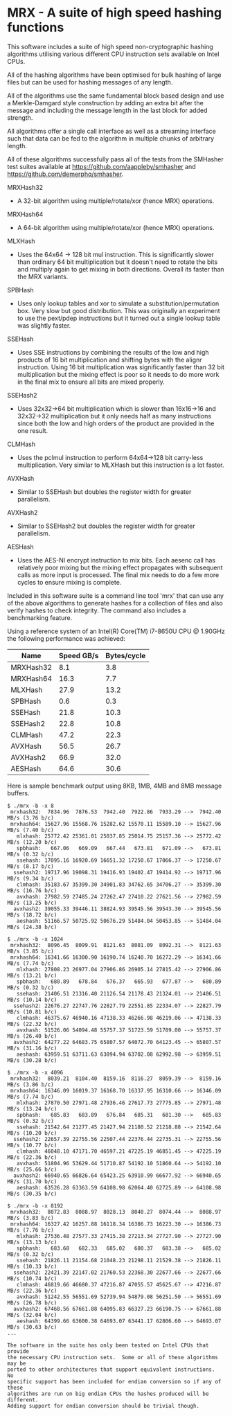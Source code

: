 # MRX - A suite of high speed hashing functions

This software includes a suite of high speed non-cryptographic hashing
algorithms utilising various different CPU instruction sets available on
Intel CPUs.

All of the hashing algorithms have been optimised for bulk hashing of large
files but can be used for hashing messages of any length.

All of the algorithms use the same fundamental block based design and use a
Merkle-Damgard style construction by adding an extra bit after the message
and including the message length in the last block for added strength.

All algorithms offer a single call interface as well as a streaming interface
such that data can be fed to the algorithm in multiple chunks of arbitrary
length.

All of these algorithms successfully pass all of the tests from the SMHasher
test suites available at https://github.com/aappleby/smhasher and
https://github.com/demerphq/smhasher.

MRXHash32
  - A 32-bit algorithm using multiple/rotate/xor (hence MRX) operations.

MRXHash64
  - A 64-bit algorithm using multiple/rotate/xor (hence MRX) operations.

MLXHash
  - Uses the 64x64 -> 128 bit mul instruction.  This is significantly slower
    than ordinary 64 bit multiplication but it doesn't need to rotate the
    bits and multiply again to get mixing in both directions.  Overall its
    faster than the MRX variants.

SPBHash
  - Uses only lookup tables and xor to simulate a substitution/permutation
    box.  Very slow but good distribution.  This was originally an experiment
    to use the pext/pdep instructions but it turned out a single lookup table
    was slightly faster.

SSEHash
  - Uses SSE instructions by combining the results of the low and high
    products of 16 bit multiplication and shifting bytes with the alignr
    instruction.  Using 16 bit multiplication was significantly faster than
    32 bit multiplication but the mixing effect is poor so it needs to do
    more work in the final mix to ensure all bits are mixed properly.

SSEHash2
  - Uses 32x32->64 bit multiplication which is slower than 16x16->16 and
    32x32->32 multiplication but it only needs half as many instructions
    since both the low and high orders of the product are provided in the
    one result.

CLMHash
  - Uses the pclmul instruction to perform 64x64->128 bit carry-less
    multiplication.  Very similar to MLXHash but this instruction is a lot
    faster.

AVXHash
  - Similar to SSEHash but doubles the register width for greater parallelism.

AVXHash2
  - Similar to SSEHash2 but doubles the register width for greater parallelism.

AESHash
  - Uses the AES-NI encrypt instruction to mix bits.  Each aesenc call has
    relatively poor mixing but the mixing effect propagates with subsequent
    calls as more input is processed.  The final mix needs to do a few more
    cycles to ensure mixing is complete.

Included in this software suite is a command line tool 'mrx' that can use
any of the above algorithms to generate hashes for a collection of files
and also verify hashes to check integrity.  The command also includes a
benchmarking feature.

Using a reference system of an Intel(R) Core(TM) i7-8650U CPU @ 1.90GHz
the following performance was achieved:

| Name      | Speed GB/s | Bytes/cycle |
|-----------|------------|-------------|
| MRXHash32 |     8.1    |     3.8     |
| MRXHash64 |    16.3    |     7.7     |
| MLXHash   |    27.9    |    13.2     |
| SPBHash   |     0.6    |     0.3     |
| SSEHash   |    21.8    |    10.3     |
| SSEHash2  |    22.8    |    10.8     |
| CLMHash   |    47.2    |    22.3     |
| AVXHash   |    56.5    |    26.7     |
| AVXHash2  |    66.9    |    32.0     |
| AESHash   |    64.6    |    30.6     |

Here is sample benchmark output using 8KB, 1MB, 4MB and 8MB message buffers.

```
$ ./mrx -b -x 8
 mrxhash32:  7834.96  7876.53  7942.40  7922.86  7933.29 -->  7942.40 MB/s (3.76 b/c)
 mrxhash64: 15627.96 15568.76 15282.62 15570.11 15589.10 --> 15627.96 MB/s (7.40 b/c)
   mlxhash: 25772.42 25361.01 25037.85 25014.75 25157.36 --> 25772.42 MB/s (12.20 b/c)
   spbhash:   667.06   669.09   667.44   673.81   671.09 -->   673.81 MB/s (0.32 b/c)
   ssehash: 17095.16 16920.69 16651.32 17250.67 17066.37 --> 17250.67 MB/s (8.17 b/c)
  ssehash2: 19717.96 19098.31 19416.93 19402.47 19414.92 --> 19717.96 MB/s (9.34 b/c)
   clmhash: 35183.67 35399.30 34901.83 34762.65 34706.27 --> 35399.30 MB/s (16.76 b/c)
   avxhash: 27982.59 27485.24 27262.47 27410.22 27621.56 --> 27982.59 MB/s (13.25 b/c)
  avxhash2: 39055.33 39446.11 38824.93 39545.56 39543.30 --> 39545.56 MB/s (18.72 b/c)
   aeshash: 51166.57 50725.92 50676.29 51484.04 50453.85 --> 51484.04 MB/s (24.38 b/c)

$ ./mrx -b -x 1024
 mrxhash32:  8096.45  8099.91  8121.63  8081.09  8092.31 -->  8121.63 MB/s (3.85 b/c)
 mrxhash64: 16341.66 16300.90 16190.74 16240.70 16272.29 --> 16341.66 MB/s (7.74 b/c)
   mlxhash: 27808.23 26977.04 27906.86 26905.14 27815.42 --> 27906.86 MB/s (13.21 b/c)
   spbhash:   680.89   678.84   676.37   665.93   677.87 -->   680.89 MB/s (0.32 b/c)
   ssehash: 21406.51 21316.40 21126.54 21178.43 21324.01 --> 21406.51 MB/s (10.14 b/c)
  ssehash2: 22676.27 22747.76 22827.79 22551.85 22334.07 --> 22827.79 MB/s (10.81 b/c)
   clmhash: 46375.67 46940.16 47138.33 46266.98 46219.06 --> 47138.33 MB/s (22.32 b/c)
   avxhash: 51526.06 54094.48 55757.37 51723.59 51789.00 --> 55757.37 MB/s (26.40 b/c)
  avxhash2: 64277.22 64683.75 65807.57 64072.70 64123.45 --> 65807.57 MB/s (31.16 b/c)
   aeshash: 63959.51 63711.63 63894.94 63702.08 62992.98 --> 63959.51 MB/s (30.28 b/c)

$ ./mrx -b -x 4096
 mrxhash32:  8039.21  8104.40  8159.16  8116.27  8059.39 -->  8159.16 MB/s (3.86 b/c)
 mrxhash64: 16346.09 16019.37 16168.70 16337.95 16310.66 --> 16346.09 MB/s (7.74 b/c)
   mlxhash: 27870.50 27971.48 27936.46 27617.73 27775.85 --> 27971.48 MB/s (13.24 b/c)
   spbhash:   685.83   683.89   676.84   685.31   681.30 -->   685.83 MB/s (0.32 b/c)
   ssehash: 21542.64 21277.45 21427.94 21180.52 21218.88 --> 21542.64 MB/s (10.20 b/c)
  ssehash2: 22657.39 22755.56 22507.44 22376.44 22735.31 --> 22755.56 MB/s (10.77 b/c)
   clmhash: 46048.10 47171.70 46597.21 47225.19 46851.45 --> 47225.19 MB/s (22.36 b/c)
   avxhash: 51804.96 53629.44 51710.87 54192.10 51860.64 --> 54192.10 MB/s (25.66 b/c)
  avxhash2: 66940.65 66826.64 65423.25 63910.99 66677.92 --> 66940.65 MB/s (31.70 b/c)
   aeshash: 63526.28 63363.59 64108.98 62064.40 62725.89 --> 64108.98 MB/s (30.35 b/c)

$ ./mrx -b -x 8192
 mrxhash32:  8072.83  8088.97  8028.13  8040.27  8074.44 -->  8088.97 MB/s (3.83 b/c)
 mrxhash64: 16327.42 16257.88 16118.34 16386.73 16223.30 --> 16386.73 MB/s (7.76 b/c)
   mlxhash: 27536.48 27577.33 27415.38 27213.34 27727.90 --> 27727.90 MB/s (13.13 b/c)
   spbhash:   683.68   682.33   685.02   680.37   683.38 -->   685.02 MB/s (0.32 b/c)
   ssehash: 21826.11 21154.68 21048.23 21298.11 21529.38 --> 21826.11 MB/s (10.33 b/c)
  ssehash2: 22421.39 22147.02 21760.53 22368.30 22677.66 --> 22677.66 MB/s (10.74 b/c)
   clmhash: 46819.66 46680.37 47216.87 47055.57 45625.67 --> 47216.87 MB/s (22.36 b/c)
   avxhash: 51242.55 56551.69 52739.94 54879.08 56251.50 --> 56551.69 MB/s (26.78 b/c)
  avxhash2: 67468.56 67661.88 64095.83 66327.23 66190.75 --> 67661.88 MB/s (32.04 b/c)
   aeshash: 64399.66 63600.38 64693.07 63441.17 62806.60 --> 64693.07 MB/s (30.63 b/c)
...

The software in the suite has only been tested on Intel CPUs that provide
the necessary CPU instruction sets.  Some or all of these algorithms may be
ported to other architectures that support equivalent instructions.  No
specific support has been included for endian conversion so if any of these
algorithms are run on big endian CPUs the hashes produced will be different.
Adding support for endian conversion should be trivial though.

